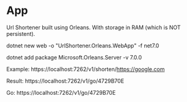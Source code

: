 # App

Url Shortener built using Orleans. With storage in RAM (which is NOT persistent).

dotnet new web -o "UrlShortener.Orleans.WebApp" -f net7.0

dotnet add package Microsoft.Orleans.Server -v 7.0.0

Example:
https://localhost:7262/v1/shorten/https://google.com

Result:
https://localhost:7262/v1/go/4729B70E

Go:
https://localhost:7262/v1/go/4729B70E